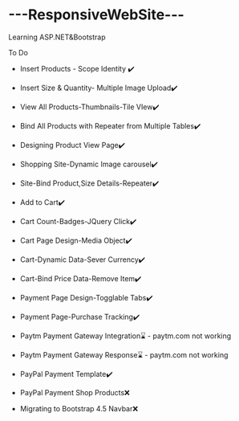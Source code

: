 # ---ResponsiveWebSite---
Learning ASP.NET&Bootstrap

To Do
- Insert Products - Scope Identity ✔️
- Insert Size & Quantity- Multiple Image Upload✔️
- View All Products-Thumbnails-Tile VIew✔️
- Bind All Products with Repeater from Multiple Tables✔️
- Designing Product View Page✔️

- Shopping Site-Dynamic Image carousel✔️

- Site-Bind Product,Size Details-Repeater✔️

- Add to Cart✔️

- Cart Count-Badges-JQuery Click✔️

- Cart Page Design-Media Object✔️

- Cart-Dynamic Data-Sever Currency✔️

- Cart-Bind Price Data-Remove Item✔️

- Payment Page Design-Togglable Tabs✔️

- Payment Page-Purchase Tracking✔️

- Paytm Payment Gateway Integration⌛ - paytm.com not working

- Paytm Payment Gateway Response⌛ - paytm.com not working

- PayPal Payment Template✔️

- PayPal Payment Shop Products❌

- Migrating to Bootstrap 4.5 Navbar❌
